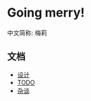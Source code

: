 # Going merry!
中文简称: 梅莉  

## 文档
- [设计](docs/gm-design.md)
- [TODO](docs/todo.md)
- [杂谈](./docs/by-talk.md)